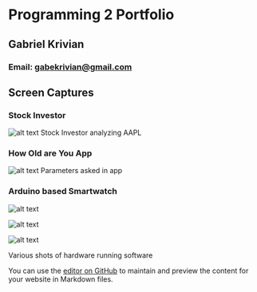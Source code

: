 # Programming 2 Portfolio
## Gabriel Krivian
### Email: gabekrivian@gmail.com

## Screen Captures

### Stock Investor

![alt text](https://9595015.github.io/Programming2Portfolio/StockInvestorProject/stockinvestor.png "Stock Investor analyzing AAPL")
Stock Investor analyzing AAPL

### How Old are You App

![alt text](https://9595015.github.io/Programming2Portfolio/HowOldAreYou/whatbeurage.png "Logo Title Text 1")
Parameters asked in app

### Arduino based Smartwatch

![alt text](https://9595015.github.io/Programming2Portfolio/ArduinoSmartWatch/IMG_1246.png "Logo Title Text 1")

![alt text](https://9595015.github.io/Programming2Portfolio/ArduinoSmartWatch/IMG_1247.png "Logo Title Text 1")

![alt text](https://9595015.github.io/Programming2Portfolio/ArduinoSmartWatch/IMG_1248.png "Logo Title Text 1")

Various shots of hardware running software

You can use the [editor on GitHub](https://github.com/9595015/Programming2Portfolio/edit/master/README.md) to maintain and preview the content for your website in Markdown files.


